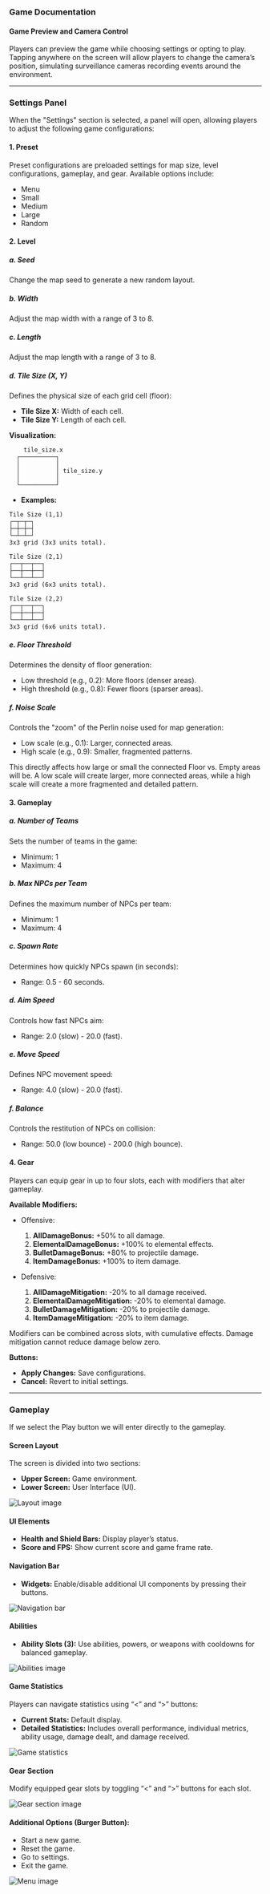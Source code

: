### Game Documentation

#### Game Preview and Camera Control

Players can preview the game while choosing settings or opting to play. Tapping anywhere on the screen will allow players to change the camera’s position, simulating surveillance cameras recording events around the environment.

---

### Settings Panel

When the "Settings" section is selected, a panel will open, allowing players to adjust the following game configurations:

#### 1. **Preset**

Preset configurations are preloaded settings for map size, level configurations, gameplay, and gear. Available options include:

- Menu
- Small
- Medium
- Large
- Random

#### 2. **Level**

##### a. **Seed**

Change the map seed to generate a new random layout.

##### b. **Width**

Adjust the map width with a range of 3 to 8.

##### c. **Length**

Adjust the map length with a range of 3 to 8.

##### d. **Tile Size (X, Y)**

Defines the physical size of each grid cell (floor):

- **Tile Size X:** Width of each cell.
- **Tile Size Y:** Length of each cell.

**Visualization:**

```
    tile_size.x
  ┌──────────┐
  │          │
  │          │ tile_size.y
  │          │
  └──────────┘
```

- **Examples:**

```
Tile Size (1,1)
┌─┬─┬─┐
├─┼─┼─┤
└─┴─┴─┘
3x3 grid (3x3 units total).

Tile Size (2,1)
┌──┬──┬──┐
├──┼──┼──┤
└──┴──┴──┘
3x3 grid (6x3 units total).

Tile Size (2,2)
┌──┬──┬──┐
├──┼──┼──┤
└──┴──┴──┘
3x3 grid (6x6 units total).
```

##### e. **Floor Threshold**

Determines the density of floor generation:

- Low threshold (e.g., 0.2): More floors (denser areas).
- High threshold (e.g., 0.8): Fewer floors (sparser areas).

##### f. **Noise Scale**

Controls the "zoom" of the Perlin noise used for map generation:

- Low scale (e.g., 0.1): Larger, connected areas.
- High scale (e.g., 0.9): Smaller, fragmented patterns.

This directly affects how large or small the connected Floor vs. Empty areas will be. A low scale will create larger, more connected areas, while a high scale will create a more fragmented and detailed pattern.

#### 3. **Gameplay**

##### a. **Number of Teams**

Sets the number of teams in the game:

- Minimum: 1
- Maximum: 4

##### b. **Max NPCs per Team**

Defines the maximum number of NPCs per team:

- Minimum: 1
- Maximum: 4

##### c. **Spawn Rate**

Determines how quickly NPCs spawn (in seconds):

- Range: 0.5 - 60 seconds.

##### d. **Aim Speed**

Controls how fast NPCs aim:

- Range: 2.0 (slow) - 20.0 (fast).

##### e. **Move Speed**

Defines NPC movement speed:

- Range: 4.0 (slow) - 20.0 (fast).

##### f. **Balance**

Controls the restitution of NPCs on collision:

- Range: 50.0 (low bounce) - 200.0 (high bounce).

#### 4. **Gear**

Players can equip gear in up to four slots, each with modifiers that alter gameplay.

**Available Modifiers:**

- Offensive:

  1. **AllDamageBonus:** +50% to all damage.
  2. **ElementalDamageBonus:** +100% to elemental effects.
  3. **BulletDamageBonus:** +80% to projectile damage.
  4. **ItemDamageBonus:** +100% to item damage.

- Defensive:
  1. **AllDamageMitigation:** -20% to all damage received.
  2. **ElementalDamageMitigation:** -20% to elemental damage.
  3. **BulletDamageMitigation:** -20% to projectile damage.
  4. **ItemDamageMitigation:** -20% to item damage.

Modifiers can be combined across slots, with cumulative effects. Damage mitigation cannot reduce damage below zero.

**Buttons:**

- **Apply Changes:** Save configurations.
- **Cancel:** Revert to initial settings.

---

### Gameplay

If we select the Play button we will enter directly to the gameplay.

#### Screen Layout

The screen is divided into two sections:

- **Upper Screen:** Game environment.
- **Lower Screen:** User Interface (UI).

![Layout image](./images/layout.png)

#### UI Elements

- **Health and Shield Bars:** Display player’s status.
- **Score and FPS:** Show current score and game frame rate.

#### Navigation Bar

- **Widgets:** Enable/disable additional UI components by pressing their buttons.

![Navigation bar](./images/navbar.png)

#### Abilities

- **Ability Slots (3):** Use abilities, powers, or weapons with cooldowns for balanced gameplay.

![Abilities image](./images/abilities.png)

#### Game Statistics

Players can navigate statistics using “<” and “>” buttons:

- **Current Stats:** Default display.
- **Detailed Statistics:** Includes overall performance, individual metrics, ability usage, damage dealt, and damage received.

![Game statistics](./images/statistics.png)

#### Gear Section

Modify equipped gear slots by toggling “<” and “>” buttons for each slot.

![Gear section image](./images/gear.png)

#### Additional Options (Burger Button):

- Start a new game.
- Reset the game.
- Go to settings.
- Exit the game.

![Menu image](./images/menu.png)
